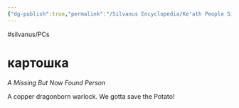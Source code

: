 ```yaml
---
{"dg-publish":true,"permalink":"/Silvanus Encyclopedia/Ke'ath People Silvanus/картошка/"}
---
```


#silvanus/PCs
# картошка
*A Missing But Now Found Person*

A copper dragonborn warlock. 
We gotta save the Potato!